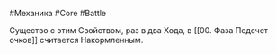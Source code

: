 #Механика  #Core  #Battle 

Существо с этим Свойством, раз в два Хода, в [[00. Фаза Подсчет очков]] считается Накормленным.